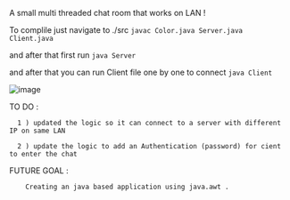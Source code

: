 A small multi threaded chat room that works on LAN ! 

  To complile just navigate to ./src
    ` javac Color.java Server.java Client.java `

  and after that first run 
    ` java Server ` 

  and after that you can run Client file one by one to connect 
     ` java Client ` 

  ![image](https://github.com/user-attachments/assets/4a89cb04-68d1-41bf-8675-7726180cb00f)


TO DO :

      1 ) updated the logic so it can connect to a server with different IP on same LAN
      
      2 ) update the logic to add an Authentication (password) for cient to enter the chat
      
      
     
FUTURE GOAL :
        
        Creating an java based application using java.awt .      
